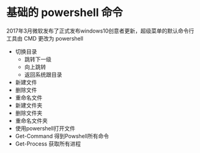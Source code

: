 # 基础的 powershell 命令

2017年3月微软发布了正式发布windows10创意者更新，超级菜单的默认命令行工具由 CMD 更改为 powershell 

* 切换目录
    * 跳转下一级
    * 向上跳转
    * 返回系统跟目录
* 新建文件
* 删除文件
* 重命名文件
* 新建文件夹
* 删除文件夹
* 重命名文件夹
* 使用powershell打开文件
* Get-Command 得到Powshell所有命令
* Get-Process 获取所有进程
